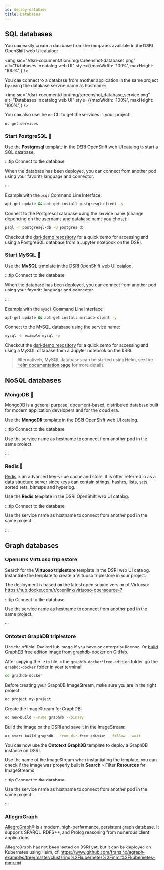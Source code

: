 ```yaml
---
id: deploy-database
title: Databases
---
```


## SQL databases

You can easily create a database from the templates available in the DSRI OpenShift web UI catalog:

<img src="/dsri-documentation/img/screenshot-databases.png" alt="Databases in catalog web UI" style={{maxWidth: '100%', maxHeight: '100%'}} />

You can connect to a database from another application in the same project by using the database service name as hostname:

<img src="/dsri-documentation/img/screenshot_database_service.png" alt="Databases in catalog web UI" style={{maxWidth: '100%', maxHeight: '100%'}} />

You can also use the `oc` CLI to get the services in your project:

```bash
oc get services
```

### Start PostgreSQL 🐘

Use the **Postgresql** template in the DSRI OpenShift web UI catalog to start a SQL database. 

:::tip Connect to the database

When the database has been deployed, you can connect from another pod using your favorite language and connector.

:::

Example with the `psql` Command Line Interface:

```bash
apt-get update && apt-get install postgresql-client -y
```

Connect to the Postgresql database using the service name (change depending on the username and database name you chose):

```bash
psql -h postgresql-db -U postgres db
```

Checkout the [dsri-demo repository](https://github.com/MaastrichtU-IDS/dsri-demo) for a quick demo for accessing and using a PostgreSQL database from a Jupyter notebook on the DSRI.

### Start MySQL 🐬

Use the **MySQL** template in the DSRI OpenShift web UI catalog.

:::tip Connect to the database

When the database has been deployed, you can connect from another pod using your favorite language and connector.

:::

Example with the `mysql` Command Line Interface:

```bash
apt-get update && apt-get install mariadb-client -y
```

Connect to the MySQL database using the service name:

```bash
mysql -h example-mysql -p
```

Checkout the [dsri-demo repository](https://github.com/MaastrichtU-IDS/dsri-demo) for a quick demo for accessing and using a MySQL database from a Jupyter notebook on the DSRI.

> Alternatively, MySQL databases can be started using Helm, see the [Helm documentation page](/docs/helm#install-a-helm-chart) for more details.

<!-- MariaDB not working

### Start MariaDB 🦦

Use the **MariaDB** template in the DSRI OpenShift web UI catalog.

:::tip Connect to the database

When the database has been deployed, you can connect from another pod using your favorite language and connector.

:::

Example with the `mysql` Command Line Interface:

```bash
apt-get update && apt-get install mariadb-client -y
```

Connect to the MariaDB database using the service name:

```bash
mysql -h example-mysql -p
```

### Start Apache Drill 🔩

:::info Contact us

Contact us to install Apache Drill

:::

Use the [ZooKeeper / Apache Drill deployment ](https://github.com/Agirish/drill-containers/tree/master/kubernetes) for Kubernetes.

-->

## NoSQL databases

### MongoDB 🌿

[MongoDB](https://www.mongodb.com/) is a general purpose, document-based, distributed database built for modern application developers and for the cloud era. 

Use the **MongoDB** template in the DSRI OpenShift web UI catalog.

:::tip Connect to the database

Use the service name as hostname to connect from another pod in the same project.

:::

### Redis 🎲

[Redis](http://redis.io/) is an advanced key-value cache and store. It is often referred to as a data structure server since keys can contain  strings, hashes, lists, sets, sorted sets, bitmaps and hyperlog.

Use the **Redis** template in the DSRI OpenShift web UI catalog.

:::tip Connect to the database

Use the service name as hostname to connect from another pod in the same project.

:::

## Graph databases

### OpenLink Virtuoso triplestore

Search for the **Virtuoso triplestore** template in the DSRI web UI catalog. Instantiate the template to create a Virtuoso triplestore in your project.

The deployment is based on the latest open source version of Virtuoso: https://hub.docker.com/r/openlink/virtuoso-opensource-7

:::tip Connect to the database

Use the service name as hostname to connect from another pod in the same project.

:::

### Ontotext GraphDB triplestore

Use the official DockerHub image if you have an enterprise license. Or [build](https://maastrichtu-ids.github.io/dsri-documentation/docs/guide-dockerfile-to-openshift) GraphDB free edition image from [graphdb-docker on GitHub](https://github.com/Ontotext-AD/graphdb-docker).

After copying the `.zip` file in the `graphdb-docker/free-edition` folder, go the `graphdb-docker` folder in your terminal:

```bash
cd graphdb-docker
```

Before creating your GraphDB ImageStream, make sure you are in the right project:

```bash
oc project my-project
```

Create the ImageStream for GraphDB:

```bash
oc new-build --name graphdb --binary
```

Build the image on the DSRI and save it in the ImageStream:

```bash
oc start-build graphdb --from-dir=free-edition --follow --wait
```

You can now use the **Ontotext GraphDB** template to deploy a GraphDB instance on DSRI. 

Use the name of the ImageStream when instantiating the template, you can check if the image was properly built in **Search** > Filter **Resources** for ImageStreams

:::tip Connect to the database

Use the service name as hostname to connect from another pod in the same project.

:::

### AllegroGraph

[AllegroGraph®](https://franz.com/agraph/) is a modern, high-performance, persistent graph database. It supports  SPARQL, RDFS++, and Prolog reasoning from numerous client applications. 

AllegroGraph has not been tested on DSRI yet, but it can be deployed on Kubernetes using Helm, cf. https://www.github.com/franzinc/agraph-examples/tree/master/clustering%2Fkubernetes%2Fmmr%2Fkubernetes-mmr.md

<!-- 

### Blazegraph triplestore

Use [lyrasis/blazegraph](https://hub.docker.com/r/lyrasis/blazegraph) Docker image (optimized for OpenShift).

* Image Name:
  
  ```
  lyrasis/blazegraph:2.1.5
  ```

* Mounted path: `/data`.

* Put files to load in the `/data` and send the [dataloader.txt](https://github.com/MaastrichtU-IDS/d2s-core/blob/master/argo/support/blazegraph-dataloader.txt) file to the API to run the bulk load.

```shell
wget https://raw.githubusercontent.com/MaastrichtU-IDS/d2s-core/master/argo/support/blazegraph-dataloader.txt

curl -X POST --data-binary @blazegraph-dataloader.txt --header 'Content-Type:text/plain' http://blazegraph-test-vincent.app.dsri.unimaas.nl/bigdata/dataloader
```

### Start Neo4j

From [Neo4j community charts](https://artifacthub.io/packages/helm/equinor-charts/neo4j-community).

Add repository:

```bash
helm repo add equinor-charts https://equinor.github.io/helm-charts/charts/
helm repo update 
```

Start Neo4j in current project:

```bash
helm upgrade --install neo4j-community equinor-charts/neo4j-community --set acceptLicenseAgreement=yes --set neo4jPassword=mypassword
```

> Try setting extraVars: `--set extraVars='NEO4J_dbms_connector_bolt_address=0.0.0.0:7687'`

Go to the web UI, and add the following `env` variable to the YAML of the deployment created ([fix](https://stackoverflow.com/questions/59439263/getting-neo4j-running-on-openshift)):

``` yaml
env:
  - name: NEO4J_dbms_connector_bolt_address
    value: 0.0.0.0:7687
```

3 nodes cluster:

```bash
helm install mygraph RELEASE_URL --set acceptLicenseAgreement=yes --set neo4jPassword=mySecretPassword
```

Expose a route to Neo4j:

```bash
oc expose service neo4j-community-neo4j-community 
```

Manually expose a route to `neo4j-bolt` on port 7687 (click on the service, then create route)

:::info Bolt URL

Provide the bolt route URL, e.g. http://neo4j-bolt-ids-shared-project.app.dsri.unimaas.nl

Use the `neo4j` username to login.

:::

:::tip Use Neo4j Enterprise edition

Alternatively, Neo4j Enterprise edition is more recent: https://artifacthub.io/packages/helm/neo4j-helm/neo4j

```bash
helm install mygraph https://github.com/neo4j-contrib/neo4j-helm/releases/download/4.1.3-1/neo4j-4.1.3-1.tgz --set core.standalone=true --set acceptLicenseAgreement=yes --set neo4jPassword=mypassword
```

:::

-->